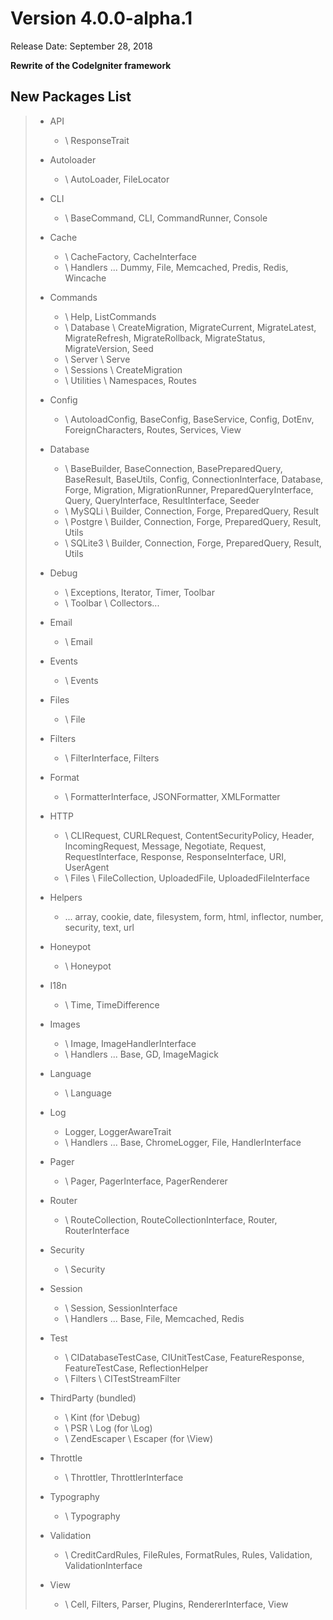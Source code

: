 # Version 4.0.0-alpha.1

Release Date: September 28, 2018

**Rewrite of the CodeIgniter framework**

<div class="contents" local="" depth="2">

</div>

## New Packages List

> - API  
>   - \\ ResponseTrait
>
> - Autoloader  
>   - \\ AutoLoader, FileLocator
>
> - CLI  
>   - \\ BaseCommand, CLI, CommandRunner, Console
>
> - Cache  
>   - \\ CacheFactory, CacheInterface
>   - \\ Handlers ... Dummy, File, Memcached, Predis, Redis, Wincache
>
> - Commands  
>   - \\ Help, ListCommands
>   - \\ Database \\ CreateMigration, MigrateCurrent, MigrateLatest,
>     MigrateRefresh, MigrateRollback, MigrateStatus, MigrateVersion,
>     Seed
>   - \\ Server \\ Serve
>   - \\ Sessions \\ CreateMigration
>   - \\ Utilities \\ Namespaces, Routes
>
> - Config  
>   - \\ AutoloadConfig, BaseConfig, BaseService, Config, DotEnv,
>     ForeignCharacters, Routes, Services, View
>
> - Database  
>   - \\ BaseBuilder, BaseConnection, BasePreparedQuery, BaseResult,
>     BaseUtils, Config, ConnectionInterface, Database, Forge,
>     Migration, MigrationRunner, PreparedQueryInterface, Query,
>     QueryInterface, ResultInterface, Seeder
>   - \\ MySQLi \\ Builder, Connection, Forge, PreparedQuery, Result
>   - \\ Postgre \\ Builder, Connection, Forge, PreparedQuery, Result,
>     Utils
>   - \\ SQLite3 \\ Builder, Connection, Forge, PreparedQuery, Result,
>     Utils
>
> - Debug  
>   - \\ Exceptions, Iterator, Timer, Toolbar
>   - \\ Toolbar \\ Collectors...
>
> - Email  
>   - \\ Email
>
> - Events  
>   - \\ Events
>
> - Files  
>   - \\ File
>
> - Filters  
>   - \\ FilterInterface, Filters
>
> - Format  
>   - \\ FormatterInterface, JSONFormatter, XMLFormatter
>
> - HTTP  
>   - \\ CLIRequest, CURLRequest, ContentSecurityPolicy, Header,
>     IncomingRequest, Message, Negotiate, Request, RequestInterface,
>     Response, ResponseInterface, URI, UserAgent
>   - \\ Files \\ FileCollection, UploadedFile, UploadedFileInterface
>
> - Helpers  
>   - ... array, cookie, date, filesystem, form, html, inflector,
>     number, security, text, url
>
> - Honeypot  
>   - \\ Honeypot
>
> - I18n  
>   - \\ Time, TimeDifference
>
> - Images  
>   - \\ Image, ImageHandlerInterface
>   - \\ Handlers ... Base, GD, ImageMagick
>
> - Language  
>   - \\ Language
>
> - Log  
>   - Logger, LoggerAwareTrait
>   - \\ Handlers ... Base, ChromeLogger, File, HandlerInterface
>
> - Pager  
>   - \\ Pager, PagerInterface, PagerRenderer
>
> - Router  
>   - \\ RouteCollection, RouteCollectionInterface, Router,
>     RouterInterface
>
> - Security  
>   - \\ Security
>
> - Session  
>   - \\ Session, SessionInterface
>   - \\ Handlers ... Base, File, Memcached, Redis
>
> - Test  
>   - \\ CIDatabaseTestCase, CIUnitTestCase, FeatureResponse,
>     FeatureTestCase, ReflectionHelper
>   - \\ Filters \\ CITestStreamFilter
>
> - ThirdParty (bundled)  
>   - \\ Kint (for \Debug)
>   - \\ PSR \\ Log (for \Log)
>   - \\ ZendEscaper \\ Escaper (for \View)
>
> - Throttle  
>   - \\ Throttler, ThrottlerInterface
>
> - Typography  
>   - \\ Typography
>
> - Validation  
>   - \\ CreditCardRules, FileRules, FormatRules, Rules, Validation,
>     ValidationInterface
>
> - View  
>   - \\ Cell, Filters, Parser, Plugins, RendererInterface, View
